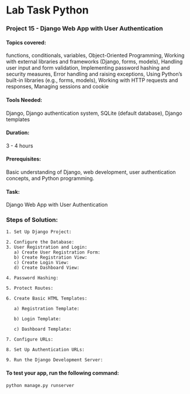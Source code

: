 
# Lab Task Python

### Project 15 - Django Web App with User Authentication
#### Topics covered:
functions, conditionals, variables, Object-Oriented Programming, Working with external libraries and frameworks (Django, forms, models), Handling user input and form validation, Implementing password hashing and security measures, Error handling and raising exceptions, Using Python’s built-in libraries (e.g., forms, models), Working with HTTP requests and responses, Managing sessions and cookie

#### Tools Needed: 
Django, Django authentication system, SQLite (default database), Django templates

#### Duration: 
3 - 4 hours

#### Prerequisites: 
Basic understanding of Django, web development, user authentication concepts, and Python programming.

#### Task:
Django Web App with User Authentication

### Steps of Solution:
    
    1. Set Up Django Project:

    2. Configure the Database:
    3. User Registration and Login:
       a) Create User Registration Form:
       b) Create Registration View:
       c) Create Login View:
       d) Create Dashboard View:

    4. Password Hashing:

    5. Protect Routes:
 
    6. Create Basic HTML Templates:

       a) Registration Template:

       b) Login Template:

       c) Dashboard Template:

    7. Configure URLs:

    8. Set Up Authentication URLs:

    9. Run the Django Development Server:

#### To test your app, run the following command:
    python manage.py runserver


